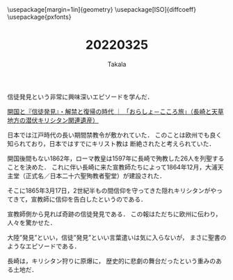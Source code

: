 ﻿---
title: 20220325
yesterday: 20220324
tomorrow: 20220326
days: 819
author: Takala
header-includes:
  - \usepackage[margin=1in]{geometry}
  - \usepackage[ISO]{diffcoeff}
  - \usepackage{pxfonts}
---


信徒発見という非常に興味深いエピソードを学んだ．


[開国と『信徒発見』・解禁と復帰の時代 ｜ 「おらしょ－こころ旅」（長崎と天草地方の潜伏キリシタン関連遺産）](https://oratio.jp/monogatari/monogatari-03)


日本では江戸時代の長い期間禁教令が敷かれていた．
このことは欧州でも良く知られており，日本ではすでにキリスト教は
断絶されたと考えられていた．

開国後間もない1862年，ローマ教皇は1597年に長崎で殉教した26人を列聖することを決めた．
これに伴い長崎に来た宣教師たちによって1864年12月，大浦天主堂（正式名／日本二十六聖殉教者聖堂）が建設された．


そこに1865年3月17日，2世紀半もの間信仰を守ってきた隠れキリシタンがやってきて，宣教師に信仰を告白したというのである．


宣教師側から見れば奇跡の信徒発見である．
この報はただちに欧州に伝わり，人々を驚かせた．



大陸”発見”といい，信徒”発見”といい言葉遣いは気に入らないが，
まさに聖書のようなエピソードである．


長崎は，キリシタン狩りに原爆に，
歴史的に悲劇の舞台だったという重みのある土地だ．

